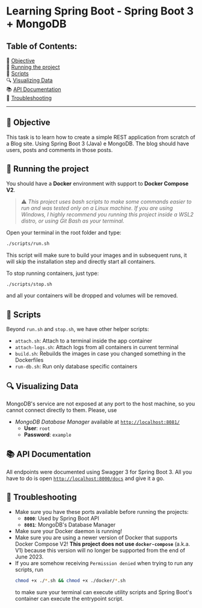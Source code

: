 # Learning Spring Boot - Spring Boot 3 + MongoDB


## Table of Contents:

🎯 [Objective](#-objective)  
🏃 [Running the project](#-running-the-project)  
📄 [Scripts](#-scripts)  
🔍 [Visualizing Data](#-visualizing-data)   
📚 [API Documentation](#-api-documentation)   
🚧 [Troubleshooting](#-troubleshooting)


---


## 🎯 Objective

This task is to learn how to create a simple REST application from scratch of a Blog site. Using Spring Boot 3 (Java) e MongoDB. The blog should have users, posts and comments in those posts.


## 🏃 Running the project

You should have a **Docker** environment with support to **Docker Compose V2**.

> ⚠️ _This project uses bash scripts to make some commands easier to run and was tested only on a Linux machine. If you are using Windows, I highly recommend you running this project inside a WSL2 distro, or using Git Bash as your terminal._

Open your terminal in the root folder and type:

```bash
./scripts/run.sh
```

This script will make sure to build your images and in subsequent runs, it will skip the installation step and directly start all containers.

To stop running containers, just type:

```bash
./scripts/stop.sh
```

and all your containers will be dropped and volumes will be removed.


## 📄 Scripts

Beyond `run.sh` and `stop.sh`, we have other helper scripts:

- `attach.sh`: Attach to a terminal inside the app container
- `attach-logs.sh`: Attach logs from all containers in current terminal
- `build.sh`: Rebuilds the images in case you changed something in the Dockerfiles
- `run-db.sh`: Run only database specific containers


## 🔍 Visualizing Data

MongoDB's service are not exposed at any port to the host machine, so you cannot connect directly to them. Please, use

- _MongoDB Database Manager_ available at [`http://localhost:8081/`](http://localhost:8081/)
  - **User**: `root`
  - **Password**: `example`


## 📚 API Documentation

All endpoints were documented using Swagger 3 for Spring Boot 3. All you have to do is open [`http://localhost:8000/docs`](http://localhost:3000/api-docs) and give it a go.


## 🚧 Troubleshooting

- Make sure you have these ports available before running the projects:
  - **`8000`**: Used by Spring Boot API
  - **`8081`**: MongoDB's Database Manager
- Make sure your Docker daemon is running!
- Make sure you are using a newer version of Docker that supports Docker Compose V2! **This project does not use `docker-compose`** (a.k.a. V1) because this version will no longer be supported from the end of June 2023.
- If you are somehow receiving `Permission denied` when trying to run any scripts, run
  ```sh
  chmod +x ./*.sh && chmod +x ./docker/*.sh
  ```
  to make sure your terminal can execute utility scripts and Spring Boot's container can execute the entrypoint script.
